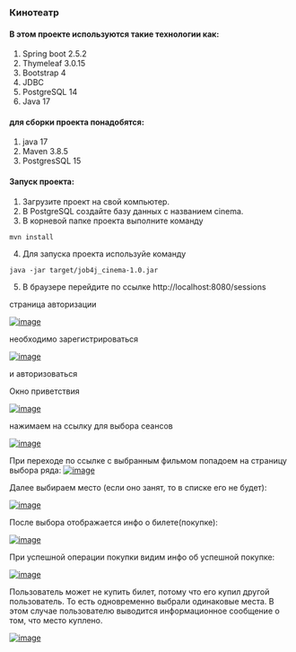 ### Кинотеатр

#### В этом проекте используются такие технологии как:

1. Spring boot 2.5.2
2. Thymeleaf 3.0.15
3. Bootstrap 4
4. JDBC
5. PostgreSQL 14
6. Java 17

#### для сборки проекта понадобятся:
1. java 17
2. Maven 3.8.5
3. PostgresSQL 15

#### Запуск проекта:
1. Загрузите проект на свой компьютер.
2. В PostgreSQL создайте базу данных с названием cinema.
3. В корневой папке проекта выполните команду
```shell
mvn install
```

4. Для запуска проекта используйе команду 
 ```shell
java -jar target/job4j_cinema-1.0.jar
```
5. В браузере перейдите по ссылке http://localhost:8080/sessions

страница авторизации

<a href="https://ibb.co/G5RWCcH"><img src="https://i.ibb.co/BCByTqn/image.png" alt="image" border="0"></a>

необходимо зарегистрироваться

<a href="https://ibb.co/x1tp9Th"><img src="https://i.ibb.co/K2pM4v6/image.png" alt="image" border="0"></a>

и авторизоваться

Окно приветствия

<a href="https://ibb.co/hDW78tk"><img src="https://i.ibb.co/2gtnKfw/image.png" alt="image" border="0"></a>

нажимаем на ссылку для выбора сеансов

<a href="https://ibb.co/L1SC6DQ"><img src="https://i.ibb.co/KW697cN/image.png" alt="image" border="0"></a>

При переходе по ссылке с выбранным фильмом попадоем на страницу выбора ряда:
<a href="https://ibb.co/RjNyXBB"><img src="https://i.ibb.co/fD9v3nn/image.png" alt="image" border="0"></a>

Далее выбираем место (если оно занят, то в списке его не будет):

<a href="https://ibb.co/dtJz8Mc"><img src="https://i.ibb.co/kJ6WNBy/image.png" alt="image" border="0"></a>

После выбора отображается инфо о билете(покупке):

<a href="https://ibb.co/1r9LnL4"><img src="https://i.ibb.co/dPQrcrH/image.png" alt="image" border="0"></a>

При успешной операции покупки видим инфо об успешной покупке:

<a href="https://ibb.co/xLGQbW1"><img src="https://i.ibb.co/6wb5SzH/image.png" alt="image" border="0"></a>

Пользователь может не купить билет, потому что его купил другой пользователь.
То есть одновременно выбрали одинаковые места.
В этом случае пользователю выводится информационное сообщение о том, что место куплено.

<a href="https://ibb.co/d48fJ8K"><img src="https://i.ibb.co/Df01g0K/image.png" alt="image" border="0"></a>


